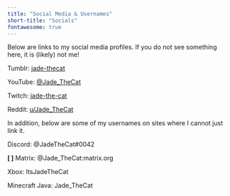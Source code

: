 ```yaml
---
title: "Social Media & Usernames"
short-title: "Socials"
fontawesome: true
---
```


Below are links to my social media profiles. If you do not see something here, it is (likely) not me!

<i class="fab fa-tumblr"></i> Tumblr: [jade-thecat](https://jade-thecat.tumblr.com)

<i class="fab fa-youtube fa-fw"></i> YouTube: [@Jade_TheCat](https://www.youtube.com/@Jade_TheCat)

<i class="fab fa-twitch fa-fw"></i> Twitch: [jade-the-cat](https://twitch.tv/jade-the-cat)

<i class="fab fa-reddit-alien fa-fw"></i> Reddit: [u/Jade_TheCat](https://reddit.com/u/Jade_TheCat)

In addition, below are some of my usernames on sites where I cannot just link it.

<i class="fab fa-discord fa-fw"></i> Discord: @JadeTheCat#0042

**[ ]** Matrix: @Jade_TheCat:matrix.org

<i class="fab fa-xbox fa-fw"></i> Xbox: ItsJadeTheCat

<i class="fa fa-cube fa-fw"></i> Minecraft Java: Jade_TheCat